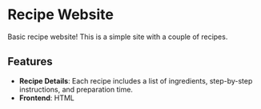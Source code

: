 # Recipe Website

Basic recipe website! This is a simple site with a couple of recipes. 

## Features

- **Recipe Details**: Each recipe includes a list of ingredients, step-by-step instructions, and preparation time.
- **Frontend**: HTML
